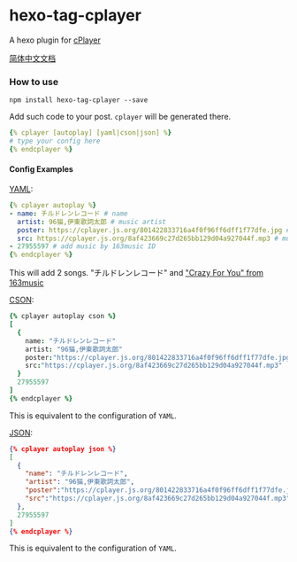 # hexo-tag-cplayer

A hexo plugin for [cPlayer](https://cplayer.js.org)

[简体中文文档](./readme-zh-CN.md)

### How to use

```
npm install hexo-tag-cplayer --save
```

Add such code to your post. `cplayer` will be generated there.

``` yaml
{% cplayer [autoplay] [yaml|cson|json] %}
# type your config here
{% endcplayer %}
```

#### Config Examples

[YAML](https://github.com/yaml/yaml):

``` yaml
{% cplayer autoplay %}
- name: チルドレンレコード # name
  artist: 96猫,伊東歌詞太郎 # music artist
  poster: https://cplayer.js.org/801422833716a4f0f96ff6dff1f77dfe.jpg # music poster
  src: https://cplayer.js.org/8af423669c27d265bb129d04a927044f.mp3 # music resource
- 27955597 # add music by 163music ID 
{% endcplayer %}
```

This will add 2 songs. "チルドレンレコード" and ["Crazy For You" from 163music](http://music.163.com/#/song?id=27955597)

[CSON](https://github.com/bevry/cson):

``` cson
{% cplayer autoplay cson %}
[
  {
    name: "チルドレンレコード"
    artist: "96猫,伊東歌詞太郎"
    poster:"https://cplayer.js.org/801422833716a4f0f96ff6dff1f77dfe.jpg"
    src:"https://cplayer.js.org/8af423669c27d265bb129d04a927044f.mp3"
  }
  27955597
]
{% endcplayer %}
```

This is equivalent to the configuration of `YAML`.

[JSON](http://www.json.org/):

``` json
{% cplayer autoplay json %}
[
  {
    "name": "チルドレンレコード",
    "artist": "96猫,伊東歌詞太郎",
    "poster":"https://cplayer.js.org/801422833716a4f0f96ff6dff1f77dfe.jpg",
    "src":"https://cplayer.js.org/8af423669c27d265bb129d04a927044f.mp3"
  },
  27955597
]
{% endcplayer %}
```

This is equivalent to the configuration of `YAML`.
